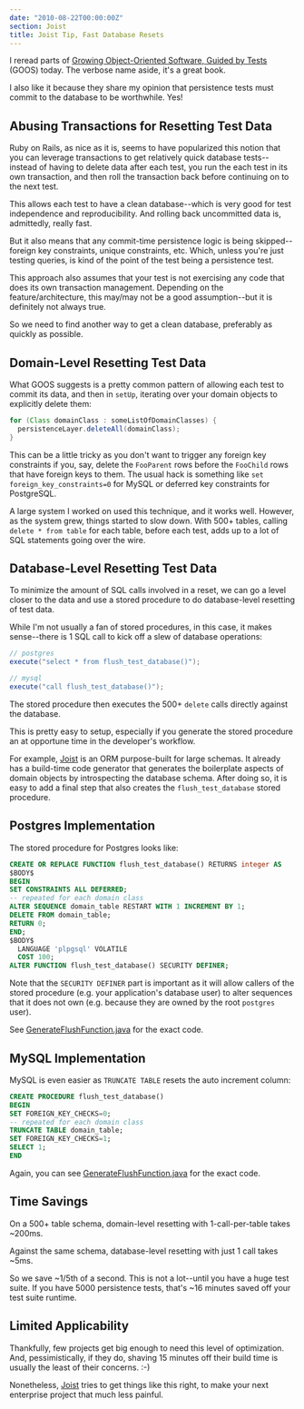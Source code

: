 ```yaml
---
date: "2010-08-22T00:00:00Z"
section: Joist
title: Joist Tip, Fast Database Resets
---
```


I reread parts of [Growing Object-Oriented Software, Guided by Tests][goos] (GOOS) today. The verbose name aside, it's a great book.

I also like it because they share my opinion that persistence tests must commit to the database to be worthwhile. Yes!

Abusing Transactions for Resetting Test Data
--------------------------------------------

Ruby on Rails, as nice as it is, seems to have popularized this notion that you can leverage transactions to get relatively quick database tests--instead of having to delete data after each test, you run the each test in its own transaction, and then roll the transaction back before continuing on to the next test.

This allows each test to have a clean database--which is very good for test independence and reproducibility. And rolling back uncommitted data is, admittedly, really fast.

But it also means that any commit-time persistence logic is being skipped--foreign key constraints, unique constraints, etc. Which, unless you're just testing queries, is kind of the point of the test being a persistence test.

This approach also assumes that your test is not exercising any code that does its own transaction management. Depending on the feature/architecture, this may/may not be a good assumption--but it is definitely not always true.

So we need to find another way to get a clean database, preferably as quickly as possible.

Domain-Level Resetting Test Data
--------------------------------

What GOOS suggests is a pretty common pattern of allowing each test to commit its data, and then in `setUp`, iterating over your domain objects to explicitly delete them:

```java
for (Class domainClass : someListOfDomainClasses) {
  persistenceLayer.deleteAll(domainClass);
}
```

This can be a little tricky as you don't want to trigger any foreign key constraints if you, say, delete the `FooParent` rows before the `FooChild` rows that have foreign keys to them. The usual hack is something like `set foreign_key_constraints=0` for MySQL or deferred key constraints for PostgreSQL.

A large system I worked on used this technique, and it works well. However, as the system grew, things started to slow down. With 500+ tables, calling `delete * from table` for each table, before each test, adds up to a lot of SQL statements going over the wire.

Database-Level Resetting Test Data
----------------------------------

To minimize the amount of SQL calls involved in a reset, we can go a level closer to the data and use a stored procedure to do database-level resetting of test data.

While I'm not usually a fan of stored procedures, in this case, it makes sense--there is 1 SQL call to kick off a slew of database operations:

```java
// postgres
execute("select * from flush_test_database()");

// mysql
execute("call flush_test_database()");
```

The stored procedure then executes the 500+ `delete` calls directly against the database.

This is pretty easy to setup, especially if you generate the stored procedure an at opportune time in the developer's workflow.

For example, [Joist][joist] is an ORM purpose-built for large schemas. It already has a build-time code generator that generates the boilerplate aspects of domain objects by introspecting the database schema. After doing so, it is easy to add a final step that also creates the `flush_test_database` stored procedure.

Postgres Implementation
-----------------------

The stored procedure for Postgres looks like:

```sql
CREATE OR REPLACE FUNCTION flush_test_database() RETURNS integer AS
$BODY$
BEGIN
SET CONSTRAINTS ALL DEFERRED;
-- repeated for each domain class
ALTER SEQUENCE domain_table RESTART WITH 1 INCREMENT BY 1;
DELETE FROM domain_table;
RETURN 0;
END;
$BODY$
  LANGUAGE 'plpgsql' VOLATILE
  COST 100;
ALTER FUNCTION flush_test_database() SECURITY DEFINER;
```

Note that the `SECURITY DEFINER` part is important as it will allow callers of the stored procedure (e.g. your application's database user) to alter sequences that it does not own (e.g. because they are owned by the root `postgres` user).

See [GenerateFlushFunction.java][flush] for the exact code.

MySQL Implementation
--------------------

MySQL is even easier as `TRUNCATE TABLE` resets the auto increment column:

```sql
CREATE PROCEDURE flush_test_database()
BEGIN
SET FOREIGN_KEY_CHECKS=0;
-- repeated for each domain class
TRUNCATE TABLE domain_table;
SET FOREIGN_KEY_CHECKS=1;
SELECT 1;
END
```

Again, you can see [GenerateFlushFunction.java][flush] for the exact code.

Time Savings
------------

On a 500+ table schema, domain-level resetting with 1-call-per-table takes ~200ms.

Against the same schema, database-level resetting with just 1 call takes ~5ms.

So we save ~1/5th of a second. This is not a lot--until you have a huge test suite. If you have 5000 persistence tests, that's ~16 minutes saved off your test suite runtime.

Limited Applicability
---------------------

Thankfully, few projects get big enough to need this level of optimization. And, pessimistically, if they do, shaving 15 minutes off their build time is usually the least of their concerns. :-)

Nonetheless, [Joist][joist] tries to get things like this right, to make your next enterprise project that much less painful.

[goos]: http://www.amazon.com/Growing-Object-Oriented-Software-Guided-Tests/dp/0321503627
[joist]: http://joist.ws
[flush]: http://github.com/stephenh/joist/blob/master/migrations/src/main/java/joist/codegen/passes/GenerateFlushFunction.java
